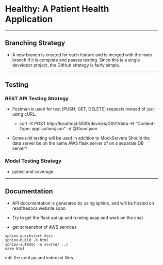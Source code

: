 # Healthy: A Patient Health Application
___

## Branching Strategy
- A new branch is created for each feature and is merged with the main branch if it is complete
and passes testing. Since this is a single developer project, the GitHub strategy is fairly 
simple.
___

## Testing

### REST API Testing Strategy
- Postman is used for test [PUSH, GET, DELETE] requests instead of just using
cURL. 
  - curl -X  POST http://localhost:5000/devices/D001/data -H "Content-Type: application/json" -d @Good.json

- Some unit testing will be used in addition to MockServers
Should the data server be on the same AWS flask server of on a separate DB server?


### Model Testing Strategy
 - pytest and coverage

___

## Documentation
- API documentation is generated by using sphinx, and will be hosted on readthedocs website
soon.

- Try to get the flask api up and running asap and work on the chat
- get screenshot of AWS services
```commandline
sphinx-quickstart docs
sphinx-build -b html
sphinx-autodoc -o source/ ../
make html
```
edit the conf.py and index.rst files